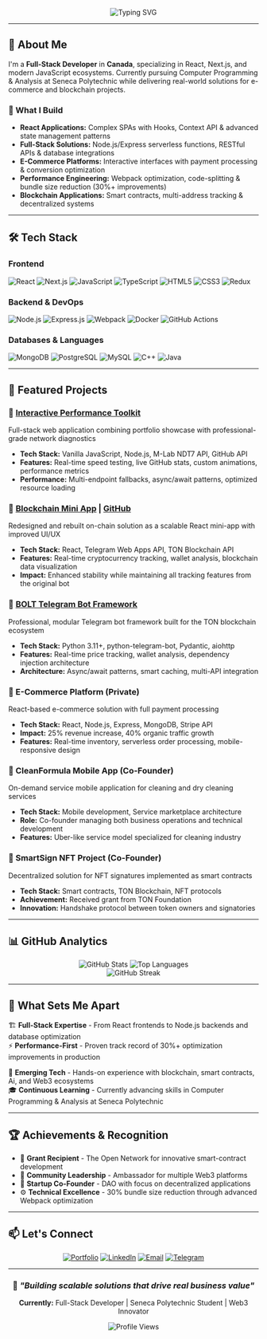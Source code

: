 <div align="center">

![Typing SVG](https://readme-typing-svg.herokuapp.com?font=Fira+Code&size=22&duration=3000&pause=1000&color=00FF00&center=true&vCenter=true&width=600&lines=Full-Stack+Developer;React+%26+Node.js+Specialist;E-Commerce+%26+Web3+Expert;Building+scalable+solutions...)

</div>

---

## 🚀 About Me
I'm a **Full-Stack Developer** in **Canada**, specializing in React, Next.js, and modern JavaScript ecosystems. Currently pursuing Computer Programming & Analysis at Seneca Polytechnic while delivering real-world solutions for e-commerce and blockchain projects.

### 🎯 What I Build
- **React Applications:** Complex SPAs with Hooks, Context API & advanced state management patterns
- **Full-Stack Solutions:** Node.js/Express serverless functions, RESTful APIs & database integrations
- **E-Commerce Platforms:** Interactive interfaces with payment processing & conversion optimization
- **Performance Engineering:** Webpack optimization, code-splitting & bundle size reduction (30%+ improvements)
- **Blockchain Applications:** Smart contracts, multi-address tracking & decentralized systems

---

## 🛠️ Tech Stack

### **Frontend**
![React](https://img.shields.io/badge/React-Expert-61DAFB?style=for-the-badge&logo=react)
![Next.js](https://img.shields.io/badge/Next.js-Expert-000000?style=for-the-badge&logo=nextdotjs)
![JavaScript](https://img.shields.io/badge/JavaScript-Expert-F7DF1E?style=for-the-badge&logo=javascript)
![TypeScript](https://img.shields.io/badge/TypeScript-Advanced-3178C6?style=for-the-badge&logo=typescript)
![HTML5](https://img.shields.io/badge/HTML5-Expert-E34F26?style=for-the-badge&logo=html5)
![CSS3](https://img.shields.io/badge/CSS3-Expert-1572B6?style=for-the-badge&logo=css3)
![Redux](https://img.shields.io/badge/Redux-Advanced-764ABC?style=for-the-badge&logo=redux)

### **Backend & DevOps**
![Node.js](https://img.shields.io/badge/Node.js-Expert-339933?style=for-the-badge&logo=nodedotjs)
![Express.js](https://img.shields.io/badge/Express.js-Expert-000000?style=for-the-badge&logo=express)
![Webpack](https://img.shields.io/badge/Webpack-Advanced-8DD6F9?style=for-the-badge&logo=webpack)
![Docker](https://img.shields.io/badge/Docker-Intermediate-2496ED?style=for-the-badge&logo=docker)
![GitHub Actions](https://img.shields.io/badge/GitHub%20Actions-Advanced-2088FF?style=for-the-badge&logo=githubactions)

### **Databases & Languages**
![MongoDB](https://img.shields.io/badge/MongoDB-Advanced-47A248?style=for-the-badge&logo=mongodb)
![PostgreSQL](https://img.shields.io/badge/PostgreSQL-Advanced-336791?style=for-the-badge&logo=postgresql)
![MySQL](https://img.shields.io/badge/MySQL-Advanced-4479A1?style=for-the-badge&logo=mysql)
![C++](https://img.shields.io/badge/C++-Intermediate-00599C?style=for-the-badge&logo=c%2B%2B)
![Java](https://img.shields.io/badge/Java-Intermediate-ED8B00?style=for-the-badge&logo=java)

---

## 🎨 Featured Projects

### 🌟 [Interactive Performance Toolkit](https://github.com/romanharnastaeu/romanharnastaeu.github.io)
Full-stack web application combining portfolio showcase with professional-grade network diagnostics
- **Tech Stack:** Vanilla JavaScript, Node.js, M-Lab NDT7 API, GitHub API
- **Features:** Real-time speed testing, live GitHub stats, custom animations, performance metrics
- **Performance:** Multi-endpoint fallbacks, async/await patterns, optimized resource loading

### 🚀 [Blockchain Mini App](https://my-telegram-miniapp-alpha.vercel.app/) | [GitHub](https://github.com/romanharnastaeu/my-telegram-miniapp)
Redesigned and rebuilt on-chain solution as a scalable React mini-app with improved UI/UX
- **Tech Stack:** React, Telegram Web Apps API, TON Blockchain API
- **Features:** Real-time cryptocurrency tracking, wallet analysis, blockchain data visualization
- **Impact:** Enhanced stability while maintaining all tracking features from the original bot

### 🤖 [BOLT Telegram Bot Framework](https://github.com/romanharnastaeu/jettonbot)
Professional, modular Telegram bot framework built for the TON blockchain ecosystem
- **Tech Stack:** Python 3.11+, python-telegram-bot, Pydantic, aiohttp
- **Features:** Real-time price tracking, wallet analysis, dependency injection architecture
- **Architecture:** Async/await patterns, smart caching, multi-API integration

### 🛒 E-Commerce Platform (Private)
React-based e-commerce solution with full payment processing
- **Tech Stack:** React, Node.js, Express, MongoDB, Stripe API
- **Impact:** 25% revenue increase, 40% organic traffic growth
- **Features:** Real-time inventory, serverless order processing, mobile-responsive design

### 📱 CleanFormula Mobile App (Co-Founder)
On-demand service mobile application for cleaning and dry cleaning services
- **Tech Stack:** Mobile development, Service marketplace architecture
- **Role:** Co-founder managing both business operations and technical development
- **Features:** Uber-like service model specialized for cleaning industry

### 🔐 SmartSign NFT Project (Co-Founder)
Decentralized solution for NFT signatures implemented as smart contracts
- **Tech Stack:** Smart contracts, TON Blockchain, NFT protocols
- **Achievement:** Received grant from TON Foundation
- **Innovation:** Handshake protocol between token owners and signatories

---

## 📊 GitHub Analytics

<div align="center">
<img src="https://github-readme-stats.vercel.app/api?username=romanharnastaeu&show_icons=true&theme=dark&hide_border=true" alt="GitHub Stats" />
<img src="https://github-readme-stats.vercel.app/api/top-langs/?username=romanharnastaeu&layout=compact&theme=dark&hide_border=true" alt="Top Languages" />
</div>

<div align="center">
<img src="https://github-readme-streak-stats.herokuapp.com/?user=romanharnastaeu&theme=dark&hide_border=true" alt="GitHub Streak" />
</div>

---

## 🎯 What Sets Me Apart

🏗️ **Full-Stack Expertise** - From React frontends to Node.js backends and database optimization  
⚡ **Performance-First** - Proven track record of 30%+ optimization improvements in production

🔗 **Emerging Tech** - Hands-on experience with blockchain, smart contracts, Ai, and Web3 ecosystems  
🎓 **Continuous Learning** - Currently advancing skills in Computer Programming & Analysis at Seneca Polytechnic  

---

## 🏆 Achievements & Recognition

- 🥇 **Grant Recipient** - The Open Network for innovative smart-contract development
- 👥 **Community Leadership** - Ambassador for multiple Web3 platforms 
- 🚀 **Startup Co-Founder** - DAO with focus on decentralized applications
- ⚙️ **Technical Excellence** - 30% bundle size reduction through advanced Webpack optimization

---

## 📫 Let's Connect

<div align="center">

[![Portfolio](https://img.shields.io/badge/Portfolio-00FF00?style=for-the-badge&logo=googlechrome&logoColor=white)](https://romanharnastaeu.github.io)
[![LinkedIn](https://img.shields.io/badge/LinkedIn-0077B5?style=for-the-badge&logo=linkedin&logoColor=white)](https://linkedin.com/in/roman-harnastaeu-3433a634b)
[![Email](https://img.shields.io/badge/Email-D14836?style=for-the-badge&logo=gmail&logoColor=white)](mailto:harnastaeudev@gmail.com)
[![Telegram](https://img.shields.io/badge/Telegram-2CA5E0?style=for-the-badge&logo=telegram&logoColor=white)](https://t.me/userton)

</div>

---

<div align="center">

### 💭 *"Building scalable solutions that drive real business value"*

**Currently:** Full-Stack Developer | Seneca Polytechnic Student | Web3 Innovator

![Profile Views](https://komarev.com/ghpvc/?username=romanharnastaeu&color=00ff00&style=for-the-badge)

</div>
